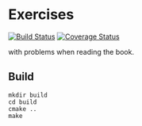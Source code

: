 # Exercises

[![Build Status](https://travis-ci.org/ahxxm/cpp-primer-5th-exercise.svg)](https://travis-ci.org/ahxxm/cpp-primer-5th-exercise)
 [![Coverage Status](https://coveralls.io/repos/ahxxm/cpp-primer-5th-exercise/badge.svg?branch=master&service=github)](https://coveralls.io/github/ahxxm/cpp-primer-5th-exercise?branch=master)

with problems when reading the book.

## Build

    mkdir build
    cd build
    cmake ..
    make
